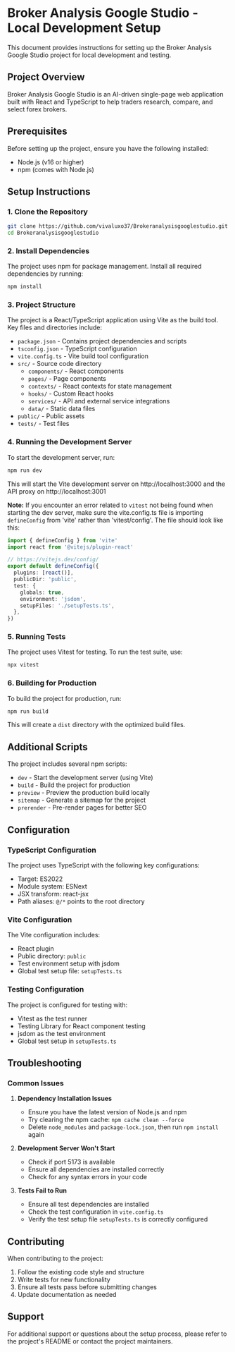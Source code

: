 # Broker Analysis Google Studio - Local Development Setup

This document provides instructions for setting up the Broker Analysis Google Studio project for local development and testing.

## Project Overview

Broker Analysis Google Studio is an AI-driven single-page web application built with React and TypeScript to help traders research, compare, and select forex brokers.

## Prerequisites

Before setting up the project, ensure you have the following installed:

- Node.js (v16 or higher)
- npm (comes with Node.js)

## Setup Instructions

### 1. Clone the Repository

```bash
git clone https://github.com/vivaluxo37/Brokeranalysisgooglestudio.git
cd Brokeranalysisgooglestudio
```

### 2. Install Dependencies

The project uses npm for package management. Install all required dependencies by running:

```bash
npm install
```

### 3. Project Structure

The project is a React/TypeScript application using Vite as the build tool. Key files and directories include:

- `package.json` - Contains project dependencies and scripts
- `tsconfig.json` - TypeScript configuration
- `vite.config.ts` - Vite build tool configuration
- `src/` - Source code directory
  - `components/` - React components
  - `pages/` - Page components
  - `contexts/` - React contexts for state management
  - `hooks/` - Custom React hooks
  - `services/` - API and external service integrations
  - `data/` - Static data files
- `public/` - Public assets
- `tests/` - Test files

### 4. Running the Development Server

To start the development server, run:

```bash
npm run dev
```

This will start the Vite development server on http://localhost:3000 and the API proxy on http://localhost:3001

**Note:** If you encounter an error related to `vitest` not being found when starting the dev server, make sure the vite.config.ts file is importing `defineConfig` from 'vite' rather than 'vitest/config'. The file should look like this:

```typescript
import { defineConfig } from 'vite'
import react from '@vitejs/plugin-react'

// https://vitejs.dev/config/
export default defineConfig({
  plugins: [react()],
  publicDir: 'public',
  test: {
    globals: true,
    environment: 'jsdom',
    setupFiles: './setupTests.ts',
  },
})
```

### 5. Running Tests

The project uses Vitest for testing. To run the test suite, use:

```bash
npx vitest
```

### 6. Building for Production

To build the project for production, run:

```bash
npm run build
```

This will create a `dist` directory with the optimized build files.

## Additional Scripts

The project includes several npm scripts:

- `dev` - Start the development server (using Vite)
- `build` - Build the project for production
- `preview` - Preview the production build locally
- `sitemap` - Generate a sitemap for the project
- `prerender` - Pre-render pages for better SEO

## Configuration

### TypeScript Configuration

The project uses TypeScript with the following key configurations:
- Target: ES2022
- Module system: ESNext
- JSX transform: react-jsx
- Path aliases: `@/*` points to the root directory

### Vite Configuration

The Vite configuration includes:
- React plugin
- Public directory: `public`
- Test environment setup with jsdom
- Global test setup file: `setupTests.ts`

### Testing Configuration

The project is configured for testing with:
- Vitest as the test runner
- Testing Library for React component testing
- jsdom as the test environment
- Global test setup in `setupTests.ts`

## Troubleshooting

### Common Issues

1. **Dependency Installation Issues**
   - Ensure you have the latest version of Node.js and npm
   - Try clearing the npm cache: `npm cache clean --force`
   - Delete `node_modules` and `package-lock.json`, then run `npm install` again

2. **Development Server Won't Start**
   - Check if port 5173 is available
   - Ensure all dependencies are installed correctly
   - Check for any syntax errors in your code

3. **Tests Fail to Run**
   - Ensure all test dependencies are installed
   - Check the test configuration in `vite.config.ts`
   - Verify the test setup file `setupTests.ts` is correctly configured

## Contributing

When contributing to the project:
1. Follow the existing code style and structure
2. Write tests for new functionality
3. Ensure all tests pass before submitting changes
4. Update documentation as needed

## Support

For additional support or questions about the setup process, please refer to the project's README or contact the project maintainers.